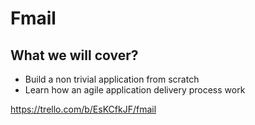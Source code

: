 # Fmail

## What we will cover?

* Build a non trivial application from scratch
* Learn how an agile application delivery process work

https://trello.com/b/EsKCfkJF/fmail